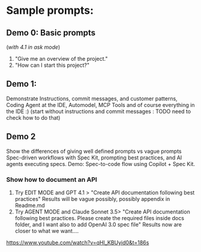 # Sample prompts:

## Demo 0: Basic prompts
(_with 4.1 in ask mode_)
1. "Give me an overview of the project."
2. "How can I start this project?"

## Demo 1:
Demonstrate Instructions, commit messages, and customer patterns, Coding Agent at the IDE, Automodel, MCP Tools
and of course everything in the IDE :)
(start without instructions and commit messages : TODO need to check how to do that)



## Demo 2
Show the differences of giving well defined prompts vs vague prompts
Spec-driven workflows with Spec Kit, prompting best practices, and AI agents executing specs. 
Demo: Spec-to-code flow using Copilot + Spec Kit.


### Show how to document an API
1. Try EDIT MODE and GPT 4.1 > "Create API documentation following best practices"
    Results will be vague possibly, possibly appendix in Readme.md
2. Try AGENT MODE and Claude Sonnet 3.5> "Create API documentation following best practices. Please create the required files inside docs folder, and I want also to add OpenAI 3.0 spec file"
    Results now are closer to what we want....


https://www.youtube.com/watch?v=qHl_KBUyid0&t=186s